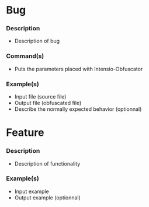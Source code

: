# Bug
### Description
- Description of bug

### Command(s)
- Puts the parameters placed with Intensio-Obfuscator

### Example(s)
- Input file (source file)
- Output file (obfuscated file)
- Describe the normally expected behavior (optionnal)

# Feature
### Description
- Description of functionality

### Example(s)
- Input example
- Output example (optionnal)